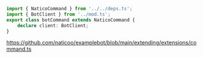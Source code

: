 ```ts
import { NaticoCommand } from '../../deps.ts';
import { BotClient } from '../mod.ts';
export class botCommand extends NaticoCommand {
	declare client: BotClient;
}
```

https://github.com/naticoo/examplebot/blob/main/extending/extensions/command.ts

